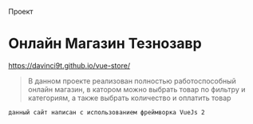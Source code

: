 Проект
# Онлайн Магазин Тезнозавр
https://davinci9t.github.io/vue-store/
> В данном проекте реализован полностью работоспособный онлайн магазин, в катором можно выбрать товар по фильтру и категориям, а также выбрать количество и оплатить товар 


`данный сайт написан с использованием фреймворка VueJs 2 `
